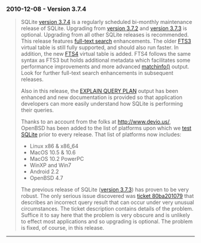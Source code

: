 ### 2010\-12\-08 \- Version 3\.7\.4


> SQLite [version 3\.7\.4](releaselog/3_7_4.html) is a regularly scheduled bi\-monthly maintenance
>  release of SQLite. Upgrading from [version 3\.7\.2](releaselog/3_7_2.html) and [version 3\.7\.3](releaselog/3_7_3.html)
>  is optional. Upgrading from all other SQLite releases is recommended.
>  This release features [full\-text search](fts3.html) enhancements. The older
>  [FTS3](fts3.html) virtual table is still fully supported, and should also run
>  faster. In addition, the new [FTS4](fts3.html#fts4) virtual table is added. FTS4
>  follows the same syntax as FTS3 but holds additional metadata which
>  facilitates some performance improvements and more advanced
>  [matchinfo()](fts3.html#matchinfo) output. Look for further full\-text search enhancements
>  in subsequent releases.
> 
> 
>  Also in this release, the [EXPLAIN QUERY PLAN](eqp.html) output has been enhanced
>  and new documentation is provided so that application developers can
>  more easily understand how SQLite is performing their queries.
> 
> 
>  Thanks to an account from the folks at <http://www.devio.us/>, OpenBSD
>  has been added to the list of platforms upon which we
>  [test SQLite](testing.html) prior to every release. That list of platforms
>  now includes:
> 
> 
>  * Linux x86 \& x86\_64
>  * MacOS 10\.5 \& 10\.6
>  * MacOS 10\.2 PowerPC
>  * WinXP and Win7
>  * Android 2\.2
>  * OpenBSD 4\.7
> 
> 
> 
>  The previous release of SQLite ([version 3\.7\.3](releaselog/3_7_3.html)) has proven to be very
>  robust. The only serious issue discovered was
>  [ticket 80ba201079](https://www.sqlite.org/src/info/80ba201079) that
>  describes an incorrect query result that can occur under very
>  unusual circumstances. The ticket description contains details of the
>  problem. Suffice it to say here that the problem is very obscure and
>  is unlikely to effect most applications and so upgrading is optional.
>  The problem is fixed, of course, in this release.



---

